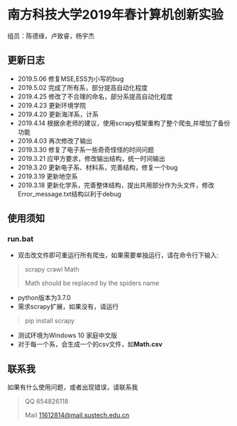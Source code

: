 ﻿﻿﻿﻿﻿﻿﻿﻿
# 南方科技大学2019年春计算机创新实验

组员：陈德缘，卢致睿，杨宇杰
## 更新日志
* 2019.5.06 修复MSE,ESS为小写的bug
* 2019.5.02 完成了所有系，部分提高自动化程度
* 2019.4.25 修改了不合理的命名，部分系提高自动化程度
* 2019.4.23 更新环境学院
* 2019.4.20 更新海洋系，计系
* 2019.4.14 根据余老师的建议，使用scrapy框架重构了整个爬虫,并增加了备份功能
* 2019.4.03 再次修改了输出
* 2019.3.30 修复了电子系一些奇奇怪怪的时间问题
* 2019.3.21 应甲方要求，修改输出结构，统一时间输出
* 2019.3.20 更新电子系、材料系，完善结构，修复一个bug
* 2019.3.19 更新地空系
* 2019.3.18 更新化学系，完善整体结构，提出共用部分作为头文件，修改Error_message.txt结构以利于debug
## 使用须知
### run.bat
- 双击改文件即可重运行所有爬虫，如果需要单独运行，请在命令行下输入:

> scrapy crawl Math
>
>Math should be replaced by the spiders name


- python版本为3.7.0
- 需求scrapy扩展，如果没有，请运行

> pip install scrapy

- 测试环境为Windows 10 家庭中文版
- 对于每一个系，会生成一个的csv文件，如**Math.csv**

## 联系我
如果有什么使用问题，或者出现错误，请联系我

> QQ 654826118
>
> Mail 11612814@mail.sustech.edu.cn
































